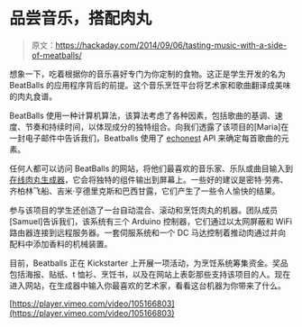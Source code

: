 # 品尝音乐，搭配肉丸

> 原文：<https://hackaday.com/2014/09/06/tasting-music-with-a-side-of-meatballs/>

想象一下，吃着根据你的音乐喜好专门为你定制的食物。这正是学生开发的名为 BeatBalls 的应用程序背后的前提。这个音乐烹饪平台将艺术家和歌曲翻译成美味的肉丸食谱。

BeatBalls 使用一种计算机算法，该算法考虑了各种因素，包括歌曲的基调、速度、节奏和持续时间，以体现成分的独特组合。向我们透露了该项目的[Maria]在一封电子邮件中告诉我们，Beatballs 使用了 [echonest](http://the.echonest.com/) API 来确定每首歌曲的元素。

任何人都可以访问 BeatBalls 的网站，将他们最喜欢的音乐家、乐队或曲目输入到[在线肉丸生成器](http://beatballs.net/generator/)，它会将独特的组件输出到屏幕上。一些好的建议是密特·劳弗、齐柏林飞船、吉米·亨德里克斯和巴西甘露，它们产生了一些令人愉快的结果。

参与该项目的学生还创造了一台自动混合、滚动和烹饪肉丸的机器。团队成员[Samuel]告诉我们，该系统有三个 Arduino 控制器，它们通过以太网屏蔽和 WiFi 路由器连接到远程服务器。一套伺服系统和一个 DC 马达控制着推动肉通过并向配料中添加香料的机械装置。

目前，Beatballs 正在 Kickstarter 上开展一项活动，为烹饪系统筹集资金。奖品包括海报、贴纸、t 恤衫、烹饪书，以及在网站上表彰那些支持该项目的人。现在进入网站，在生成器中输入你最喜欢的艺术家，看看这台机器为你带来了什么。

[https://player.vimeo.com/video/105166803](https://player.vimeo.com/video/105166803)